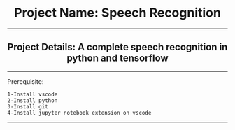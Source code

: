 <h1 align="center">Project Name: Speech Recognition</h1>
<hr>
<h2 align="center">Project Details: A complete speech recognition in python and tensorflow</h2>  
<hr>

Prerequisite:
```
1-Install vscode
2-Install python
3-Install git
4-Install jupyter notebook extension on vscode
```
<hr>
